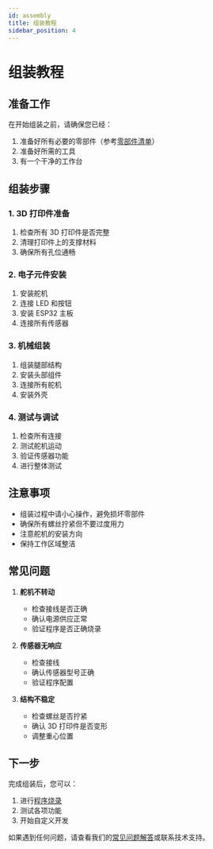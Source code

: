 ```yaml
---
id: assembly
title: 组装教程
sidebar_position: 4
---
```


# 组装教程

## 准备工作

在开始组装之前，请确保您已经：

1. 准备好所有必要的零部件（参考[零部件清单](/docs/bom)）
2. 准备好所需的工具
3. 有一个干净的工作台

## 组装步骤

### 1. 3D 打印件准备

1. 检查所有 3D 打印件是否完整
2. 清理打印件上的支撑材料
3. 确保所有孔位通畅

### 2. 电子元件安装

1. 安装舵机
2. 连接 LED 和按钮
3. 安装 ESP32 主板
4. 连接所有传感器

### 3. 机械组装

1. 组装腿部结构
2. 安装头部组件
3. 连接所有舵机
4. 安装外壳

### 4. 测试与调试

1. 检查所有连接
2. 测试舵机运动
3. 验证传感器功能
4. 进行整体测试

## 注意事项

- 组装过程中请小心操作，避免损坏零部件
- 确保所有螺丝拧紧但不要过度用力
- 注意舵机的安装方向
- 保持工作区域整洁

## 常见问题

1. **舵机不转动**

   - 检查接线是否正确
   - 确认电源供应正常
   - 验证程序是否正确烧录

2. **传感器无响应**

   - 检查接线
   - 确认传感器型号正确
   - 验证程序配置

3. **结构不稳定**
   - 检查螺丝是否拧紧
   - 确认 3D 打印件是否变形
   - 调整重心位置

## 下一步

完成组装后，您可以：

1. 进行[程序烧录](/docs/downloads)
2. 测试各项功能
3. 开始自定义开发

如果遇到任何问题，请查看我们的[常见问题解答](/docs/faq)或联系技术支持。
